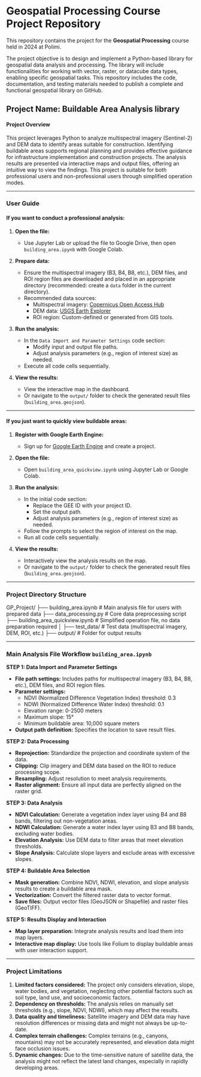 # Geospatial Processing Course Project Repository

This repository contains the project for the **Geospatial Processing** course held in 2024 at Polimi.

The project objective is to design and implement a Python-based library for geospatial data analysis and processing. The library will include functionalities for working with vector, raster, or datacube data types, enabling specific geospatial tasks. This repository includes the code, documentation, and testing materials needed to publish a complete and functional geospatial library on GitHub.

## Project Name: Buildable Area Analysis library

#### Project Overview
This project leverages Python to analyze multispectral imagery (Sentinel-2) and DEM data to identify areas suitable for construction. Identifying buildable areas supports regional planning and provides effective guidance for infrastructure implementation and construction projects. The analysis results are presented via interactive maps and output files, offering an intuitive way to view the findings. This project is suitable for both professional users and non-professional users through simplified operation modes.

---

### User Guide

#### If you want to conduct a professional analysis:
1. **Open the file:**
   - Use Jupyter Lab or upload the file to Google Drive, then open `building_area.ipynb` with Google Colab.

2. **Prepare data:**
   - Ensure the multispectral imagery (B3, B4, B8, etc.), DEM files, and ROI region files are downloaded and placed in an appropriate directory (recommended: create a `data` folder in the current directory).
   - Recommended data sources:
     - Multispectral imagery: [Copernicus Open Access Hub](https://browser.dataspace.copernicus.eu/)
     - DEM data: [USGS Earth Explorer](https://earthexplorer.usgs.gov/)
     - ROI region: Custom-defined or generated from GIS tools.

3. **Run the analysis:**
   - In the `Data Import and Parameter Settings` code section:
     - Modify input and output file paths.
     - Adjust analysis parameters (e.g., region of interest size) as needed.
   - Execute all code cells sequentially.

4. **View the results:**
   - View the interactive map in the dashboard.
   - Or navigate to the `output/` folder to check the generated result files (`building_area.geojson`).

---

#### If you just want to quickly view buildable areas:
1. **Register with Google Earth Engine:**
   - Sign up for [Google Earth Engine](https://earthengine.google.com/) and create a project.

2. **Open the file:**
   - Open `building_area_quickview.ipynb` using Jupyter Lab or Google Colab.

3. **Run the analysis:**
   - In the initial code section:
     - Replace the GEE ID with your project ID.
     - Set the output path.
     - Adjust analysis parameters (e.g., region of interest size) as needed.
   - Follow the prompts to select the region of interest on the map.
   - Run all code cells sequentially.

4. **View the results:**
   - Interactively view the analysis results on the map.
   - Or navigate to the `output/` folder to check the generated result files (`building_area.geojson`).

---

### Project Directory Structure
GP_Project/
├── building_area.ipynb           # Main analysis file for users with prepared data
├── data_processing.py            # Core data preprocessing script
├── building_area_quickview.ipynb # Simplified operation file, no data preparation required
│
├── test_data/                    # Test data (multispectral imagery, DEM, ROI, etc.)
├── output/                       # Folder for output results

---

###  Main Analysis File Workflow `building_area.ipynb`

**STEP 1: Data Import and Parameter Settings**
- **File path settings:** Includes paths for multispectral imagery (B3, B4, B8, etc.), DEM files, and ROI region files.
- **Parameter settings:**
  - NDVI (Normalized Difference Vegetation Index) threshold: 0.3
  - NDWI (Normalized Difference Water Index) threshold: 0.1
  - Elevation range: 0-2500 meters
  - Maximum slope: 15°
  - Minimum buildable area: 10,000 square meters
- **Output path definition:** Specifies the location to save result files.

**STEP 2: Data Processing**
- **Reprojection:** Standardize the projection and coordinate system of the data.
- **Clipping:** Clip imagery and DEM data based on the ROI to reduce processing scope.
- **Resampling:** Adjust resolution to meet analysis requirements.
- **Raster alignment:** Ensure all input data are perfectly aligned on the raster grid.

**STEP 3: Data Analysis**
- **NDVI Calculation:** Generate a vegetation index layer using B4 and B8 bands, filtering out non-vegetation areas.
- **NDWI Calculation:** Generate a water index layer using B3 and B8 bands, excluding water bodies.
- **Elevation Analysis:** Use DEM data to filter areas that meet elevation thresholds.
- **Slope Analysis:** Calculate slope layers and exclude areas with excessive slopes.

**STEP 4: Buildable Area Selection**
- **Mask generation:** Combine NDVI, NDWI, elevation, and slope analysis results to create a buildable area mask.
- **Vectorization:** Convert the filtered raster data to vector format.
- **Save files:** Output vector files (GeoJSON or Shapefile) and raster files (GeoTIFF).

**STEP 5: Results Display and Interaction**
- **Map layer preparation:** Integrate analysis results and load them into map layers.
- **Interactive map display:** Use tools like Folium to display buildable areas with user interaction support.

---

### Project Limitations
1. **Limited factors considered:** The project only considers elevation, slope, water bodies, and vegetation, neglecting other potential factors such as soil type, land use, and socioeconomic factors.
2. **Dependency on thresholds:** The analysis relies on manually set thresholds (e.g., slope, NDVI, NDWI), which may affect the results.
3. **Data quality and timeliness:** Satellite imagery and DEM data may have resolution differences or missing data and might not always be up-to-date.
4. **Complex terrain challenges:** Complex terrains (e.g., canyons, mountains) may not be accurately represented, and elevation data might face occlusion issues.
5. **Dynamic changes:** Due to the time-sensitive nature of satellite data, the analysis might not reflect the latest land changes, especially in rapidly developing areas.